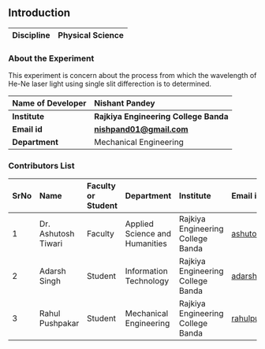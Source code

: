 ## Introduction


<b>Discipline | <b>Physical Science
:--|:--|

### About the Experiment 
This experiment is concern about the process from which the wavelength of He-Ne laser light using single slit differection  is to determined.

<b>Name of Developer | <b> Nishant Pandey 
:--|:--|
<b> Institute | <b> Rajkiya Engineering College Banda 
<b> Email id|     <b> nishpand01@gmail.com 
<b> Department |  Mechanical Engineering

### Contributors List

SrNo | Name | Faculty or Student | Department| Institute | Email id
:--|:--|:--|:--|:--|:--|
1 | Dr. Ashutosh Tiwari| Faculty | Applied Science and Humanities  | Rajkiya Engineering College Banda | ashutosh.tiwari@recbanda.ac.in
2 | Adarsh Singh | Student| Information Technology | Rajkiya Engineering College Banda |adarshsingh2508@gmail.com
3 | Rahul Pushpakar | Student| Mechanical Engineering | Rajkiya Engineering College Banda |rahulpushpker@gmail.com



